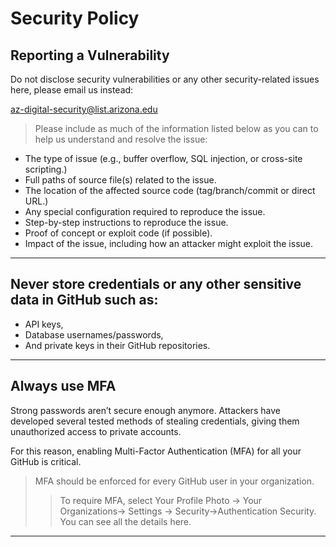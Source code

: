# Security Policy

## Reporting a Vulnerability
Do not disclose security vulnerabilities or any other security-related issues here, please email us instead:

az-digital-security@list.arizona.edu

> Please include as much of the information listed below as you can to help us understand and resolve the issue:

* The type of issue (e.g., buffer overflow, SQL injection, or cross-site scripting.)
* Full paths of source file(s) related to the issue.
* The location of the affected source code (tag/branch/commit or direct URL.)
* Any special configuration required to reproduce the issue.
* Step-by-step instructions to reproduce the issue.
* Proof of concept or exploit code (if possible).
* Impact of the issue, including how an attacker might exploit the issue.

- - - -

## Never store credentials or any other sensitive data in GitHub such as:
* API keys, 
* Database usernames/passwords, 
* And private keys in their GitHub repositories.
  
- - - -

## Always use MFA
Strong passwords aren’t secure enough anymore. Attackers have developed several tested methods of stealing credentials, giving them unauthorized access to private accounts.

For this reason, enabling Multi-Factor Authentication (MFA) for all your GitHub is critical.
> MFA should be enforced for every GitHub user in your organization.
>> To require MFA,  select Your Profile Photo → Your Organizations→ Settings → Security→Authentication Security. You can see all the details here.

- - - -